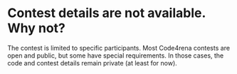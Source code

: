 # Contest details are not available. Why not?
The contest is limited to specific participants. Most Code4rena contests are open and public, but some have special requirements. In those cases, the code and contest details remain private (at least for now).
